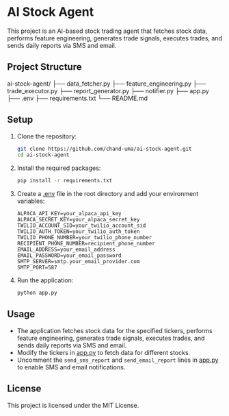 # AI Stock Agent

This project is an AI-based stock trading agent that fetches stock data, performs feature engineering, generates trade signals, executes trades, and sends daily reports via SMS and email.

## Project Structure

ai-stock-agent/ 
├── data_fetcher.py 
├── feature_engineering.py 
├── trade_executor.py 
├── report_generator.py 
├── notifier.py 
├── app.py 
├── .env 
├── requirements.txt 
└── README.md

## Setup

1. Clone the repository:
    ```bash
    git clone https://github.com/chand-uma/ai-stock-agent.git
    cd ai-stock-agent
    ```

2. Install the required packages:
    ```bash
    pip install -r requirements.txt
    ```

3. Create a [.env](http://_vscodecontentref_/4) file in the root directory and add your environment variables:
    ```plaintext
    ALPACA_API_KEY=your_alpaca_api_key
    ALPACA_SECRET_KEY=your_alpaca_secret_key
    TWILIO_ACCOUNT_SID=your_twilio_account_sid
    TWILIO_AUTH_TOKEN=your_twilio_auth_token
    TWILIO_PHONE_NUMBER=your_twilio_phone_number
    RECIPIENT_PHONE_NUMBER=recipient_phone_number
    EMAIL_ADDRESS=your_email_address
    EMAIL_PASSWORD=your_email_password
    SMTP_SERVER=smtp.your_email_provider.com
    SMTP_PORT=587
    ```

4. Run the application:
    ```bash
    python app.py
    ```

## Usage

- The application fetches stock data for the specified tickers, performs feature engineering, generates trade signals, executes trades, and sends daily reports via SMS and email.
- Modify the tickers in [app.py](http://_vscodecontentref_/5) to fetch data for different stocks.
- Uncomment the `send_sms_report` and `send_email_report` lines in [app.py](http://_vscodecontentref_/6) to enable SMS and email notifications.

## License

This project is licensed under the MIT License.